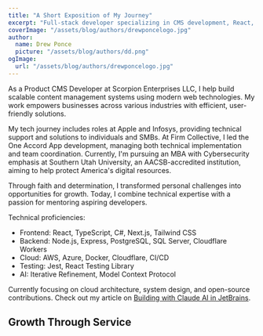 ```yaml
---
title: "A Short Exposition of My Journey"
excerpt: "Full-stack developer specializing in CMS development, React, and cloud technologies. Passionate about creating efficient solutions and mentoring others."
coverImage: "/assets/blog/authors/drewponcelogo.jpg"
author:
  name: Drew Ponce
  picture: "/assets/blog/authors/dd.png"
ogImage:
  url: "/assets/blog/authors/drewponcelogo.jpg"
---
```


As a Product CMS Developer at Scorpion Enterprises LLC, I help build scalable content management systems using modern web technologies. My work empowers businesses across various industries with efficient, user-friendly solutions.

My tech journey includes roles at Apple and Infosys, providing technical support and solutions to individuals and SMBs. At Firm Collective, I led the One Accord App development, managing both technical implementation and team coordination. Currently, I'm pursuing an MBA with Cybersecurity emphasis at Southern Utah University, an AACSB-accredited institution, aiming to help protect America's digital resources.

Through faith and determination, I transformed personal challenges into opportunities for growth. Today, I combine technical expertise with a passion for mentoring aspiring developers.

Technical proficiencies:
- Frontend: React, TypeScript, C#, Next.js, Tailwind CSS
- Backend: Node.js, Express, PostgreSQL, SQL Server, Cloudflare Workers
- Cloud: AWS, Azure, Docker, Cloudflare, CI/CD
- Testing: Jest, React Testing Library
- AI: Iterative Refinement, Model Context Protocol

Currently focusing on cloud architecture, system design, and open-source contributions. Check out my article on [Building with Claude AI in JetBrains](https://me-drew.medium.com/jetbrains-cloudflare-claude-ai-is-the-best-claude-ai-v0-8947c9d69a80).

## Growth Through Service